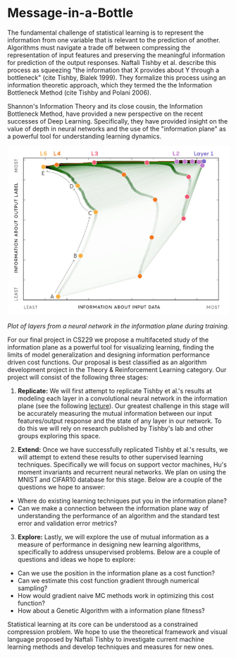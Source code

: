 # Message-in-a-Bottle

The fundamental challenge of statistical learning is to represent the information from one variable that is relevant to the prediction of another.  Algorithms must navigate a trade off between compressing the representation of input features and preserving the meaningful information for prediction of the output responses.  Naftali Tishby et al. describe this process as squeezing "the information that X provides about Y through a bottleneck" (cite Tishby, Bialek 1999). They formalize this process using an information theoretic approach, which they termed the the Information Bottleneck Method (cite Tishby and Polani 2006).    

Shannon's Information Theory and its close cousin, the Information Bottleneck Method, have provided a new perspective on the recent successes of Deep Learning.  Specifically, they have provided insight on the value of depth in neural networks and the use of the "information plane" as a powerful tool for understanding learning dynamics.

<p align="center">
    <img src="img/information_plane.png">
    <p><i>Plot of layers from a neural network in the information plane during training.</i></p>
</p>

For our final project in CS229 we propose a multifaceted study of the information plane as a powerful tool for visualizing learning, finding the limits of model generalization and designing information performance driven cost functions. Our proposal is best classified as an algorithm development project in the Theory \& Reinforcement Learning category.  Our project will consist of the following three stages:


1. **Replicate:** We will first attempt to replicate Tishby et al.'s results at modeling each layer in a convolutional neural network in the information plane (see the following [lecture](https://www.youtube.com/watch?v=bLqJHjXihK8})).  Our greatest challenge in this stage will be accurately measuring the mutual information between our input features/output response and the state of any layer in our network. To do this we will rely on research published by Tishby's lab and other groups exploring this space.   
    
2. **Extend:** Once we have successfully replicated Tishby et al.'s results, we will attempt to extend these results to other supervised learning techniques.  Specifically we will focus on support vector machines, Hu's moment invariants and recurrent neural networks.  We plan on using the MNIST and CIFAR10 database for this stage. Below are a couple of the questions we hope to answer:
    
+ Where do existing learning techniques put you in the information plane? 
+ Can we make a connection between the information plane way of understanding the performance of an algorithm and the standard test error and validation error metrics?
    
    
3. **Explore:** Lastly, we will explore the use of mutual information as a measure of performance in designing new learning algorithms, specifically to address unsupervised problems.  Below are a couple of questions and ideas we hope to explore:
    
+ Can we use the position in the information plane as a cost function?
+ Can we estimate this cost function gradient through numerical sampling?
+ How would gradient naive MC methods work in optimizing this cost function?
+ How about a Genetic Algorithm with a information plane fitness?


Statistical learning at its core can be understood as a constrained compression problem.  We hope to use the theoretical framework and visual language proposed by Naftali Tishby to investigate current machine learning methods and develop techniques and measures for new ones.
